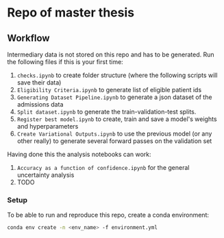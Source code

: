# Repo of master thesis




## Workflow

Intermediary data is not stored on this repo and has to be generated. Run the following files if this is your first time:

1. `checks.ipynb` to create folder structure (where the following scripts will save their data)
2. `Eligibility Criteria.ipynb` to generate list of eligible patient ids
3. `Generating Dataset Pipeline.ipynb` to generate a json dataset of the admissions data
4. `Split dataset.ipynb` to generate the train-validation-test splits.
5. `Register best model.ipynb` to create, train and save a model's weights and hyperparameters
6. `Create Variational Outputs.ipynb` to use the previous model (or any other really) to generate several forward passes on the validation set

Having done this the analysis notebooks can work:
1. `Accuracy as a function of confidence.ipynb` for the general uncertainty analysis
2. TODO

### Setup
To be able to run and reproduce this repo, create a conda environment:
```bash
conda env create -n <env_name> -f environment.yml
```
